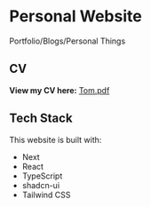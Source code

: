 # Personal Website
Portfolio/Blogs/Personal Things

## CV
**View my CV here:** [Tom.pdf](https://mozilla.github.io/pdf.js/web/viewer.html?file=https://raw.githubusercontent.com/ThongLai/personal-website/main/public/CV/Tom.pdf)

## Tech Stack
This website is built with:
- Next
- React
- TypeScript
- shadcn-ui
- Tailwind CSS